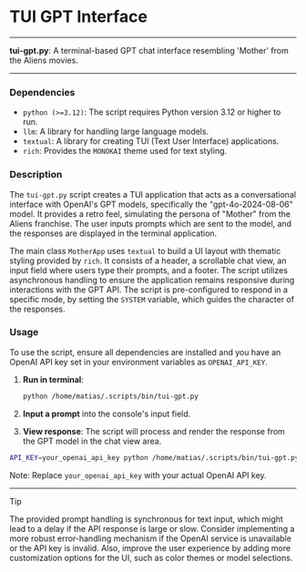 # TUI GPT Interface

---

**tui-gpt.py**: A terminal-based GPT chat interface resembling 'Mother' from the Aliens movies.

---

### Dependencies

- `python (>=3.12)`: The script requires Python version 3.12 or higher to run.
- `llm`: A library for handling large language models.
- `textual`: A library for creating TUI (Text User Interface) applications.
- `rich`: Provides the `MONOKAI` theme used for text styling.

### Description

The `tui-gpt.py` script creates a TUI application that acts as a conversational interface with OpenAI's GPT models, specifically the "gpt-4o-2024-08-06" model. It provides a retro feel, simulating the persona of "Mother" from the Aliens franchise. The user inputs prompts which are sent to the model, and the responses are displayed in the terminal application.

The main class `MotherApp` uses `textual` to build a UI layout with thematic styling provided by `rich`. It consists of a header, a scrollable chat view, an input field where users type their prompts, and a footer. The script utilizes asynchronous handling to ensure the application remains responsive during interactions with the GPT API. The script is pre-configured to respond in a specific mode, by setting the `SYSTEM` variable, which guides the character of the responses.

### Usage

To use the script, ensure all dependencies are installed and you have an OpenAI API key set in your environment variables as `OPENAI_API_KEY`.

1. **Run in terminal**: 
   ```bash
   python /home/matias/.scripts/bin/tui-gpt.py
   ```

2. **Input a prompt** into the console's input field.

3. **View response**: The script will process and render the response from the GPT model in the chat view area.

```bash
API_KEY=your_openai_api_key python /home/matias/.scripts/bin/tui-gpt.py
```

Note: Replace `your_openai_api_key` with your actual OpenAI API key.

---

> [!TIP]
> The provided prompt handling is synchronous for text input, which might lead to a delay if the API response is large or slow. Consider implementing a more robust error-handling mechanism if the OpenAI service is unavailable or the API key is invalid. Also, improve the user experience by adding more customization options for the UI, such as color themes or model selections.